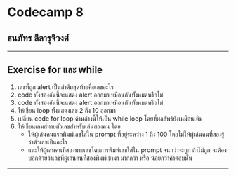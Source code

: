 # Codecamp 8
## **ธนภัทร ลีลารุจิวงศ์**
_______
## Exercise for และ while
1. เลขที่ถูก alert เป็นลำดับสุดท้ายคือเลขอะไร
2. code ทั้งสองอันนี้จะแสดง alert ออกมาเหมือนกันทั้งหมดหรือไม่
3. code ทั้งสองอันนี้จะแสดง alert ออกมาเหมือนกันทั้งหมดหรือไม่
4. ให้เขียน loop ทั้งแสดงเลข 2 ถึง 10 ออกมา
5. เปลี่ยน code for loop ด้านล่างนี้ให้เป็น while loop โดยที่ผลลัพธ์ยังเหมือนเดิม
6. ให้เขียนเกมส์ทายตัวเลขสำหรับเล่นสองคน โดย
    -  ให้ผู้เล่นคนแรกพิมพ์เลขใส่ใน prompt ที่อยู่ระหว่าง 1 ถึง 100 โดยไม่ให้ผู้เล่นคนที่สองรู้ว่าตัวเลขเป็นอะไร
    -  และให้ผู้เล่นคนที่สองทายเลขโดยการพิมพ์เลขใส่ใน prompt จนกว่าจะถูก ถ้าไม่ถูก จะต้องบอกด้วยว่าเลขที่ผู้เล่นคนที่สองพิมพ์เข้ามา มากกว่า หรือ น้อยกว่าคำตอบนั้น
______

